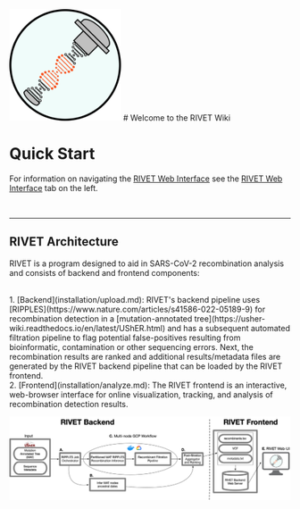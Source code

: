 <img src="images/rivet-icon.png" width="200" height="200"/>
# Welcome to the RIVET Wiki

# Quick Start
For information on navigating the [RIVET Web Interface](https://rivet.ucsd.edu/) see the [RIVET Web Interface](start/features.md) tab on the left.

<br>
<hr>

## RIVET Architecture

RIVET is a program designed to aid in SARS-CoV-2 recombination analysis and consists of backend and frontend components:

<br>
1. [Backend](installation/upload.md): RIVET's backend pipeline uses [RIPPLES](https://www.nature.com/articles/s41586-022-05189-9) for recombination detection in a [mutation-annotated tree](https://usher-wiki.readthedocs.io/en/latest/UShER.html) and has a subsequent automated filtration pipeline to flag potential false-positives resulting from bioinformatic, contamination or other sequencing errors.  Next, the recombination results are ranked and additional results/metadata files are generated by the RIVET backend pipeline that can be loaded by the RIVET frontend.

<br>
2. [Frontend](installation/analyze.md): The RIVET frontend is an interactive, web-browser interface for online visualization, tracking, and analysis of recombination detection results.
<br>

![](images/rivet_backend_diagram.jpg)
